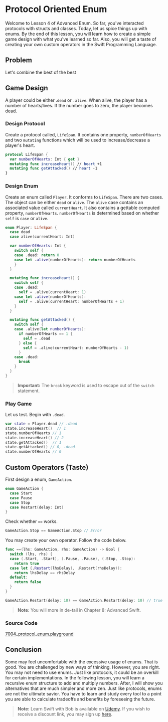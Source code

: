# Protocol Oriented Enum
Welcome to Lesson 4 of Advanced Enum. So far, you've interacted protocols with structs and classes. Today, let us spice things up with enums. By the end of this lesson, you will learn how to create a simple game design with what you've learned so far. Also, you will get a taste of creating your own custom operators in the Swift Programming Language.

## Problem
Let's combine the best of the best

## Game Design
A player could be either .`dead` or `.alive`. When alive, the player has a number of hearts/lives. If the number goes to zero, the player becomes dead.

### Design Protocol
Create a protocol called, `LifeSpan`. It contains one property, `numberOfHearts` and two `mutating` functions which will be used to increase/decrease a player's heart.

```swift
protocol LifeSpan {
  var numberOfHearts: Int { get }
  mutating func increaseHeart() // heart +1
  mutating func getAttacked() // heart -1
}
```

### Design Enum
Create an enum called `Player`. It conforms to `LifeSpan`. There are two cases. The object can be either `dead` or `alive`. The `alive` case contains an associated value called `currentHeart`. It also contains a gettable computed property, `numberOfHearts`. `numberOfHearts` is determined based on whether `self` is `case` or `alive`.


```swift
enum Player: LifeSpan {
  case dead
  case alive(currentHeart: Int)

  var numberOfHearts: Int {
    switch self {
    case .dead: return 0
    case let .alive(numberOfHearts): return numberOfHearts
    }
  }

  mutating func increaseHeart() {
    switch self {
    case .dead:
      self = .alive(currentHeart: 1)
    case let .alive(numberOfHearts):
      self = .alive(currentHeart: numberOfHearts + 1)
    }
  }

  mutating func getAttacked() {
    switch self {
    case .alive(let numberOfHearts):
      if numberOfHearts == 1 {
        self = .dead
      } else {
        self = .alive(currentHeart: numberOfHearts - 1)
      }
    case .dead:
      break
    }
  }
}
```

> **Important:** The `break` keyword is used to escape out of the `switch` statement.

### Play Game
Let us test. Begin with `.dead`.

```swift
var state = Player.dead // .dead
state.increaseHeart()  // 1
state.numberOfHearts // 1
state.increaseHeart() // 2
state.getAttacked()  // 1
state.getAttacked() // 0, .dead
state.numberOfHearts // 0
```

## Custom Operators (Taste)
First design a enum, `GameAction`.

```swift
enum GameAction {
  case Start
  case Pause
  case Stop
  case Restart(delay: Int)
}
```

Check whether `==` works.

```swift
GameAction.Stop == GameAction.Stop // Error
```

You may create your own operator. Follow the code below.

```swift
func ==(lhs: GameAction, rhs: GameAction) -> Bool {
  switch (lhs, rhs) {
  case (.Start, .Start), (.Pause, .Pause), (.Stop, .Stop):
    return true
  case let (.Restart(lhsDelay), .Restart(rhsDelay)):
    return lhsDelay == rhsDelay
  default:
    return false
  }
}

GameAction.Restart(delay: 10) == GameAction.Restart(delay: 10) // true
```

> **Note:** You will more in de-tail in Chapter 8: Advanced Swift.


### Source Code
[7004_protocol_enum.playground](https://www.dropbox.com/sh/ptksoqsu5c0fnqm/AABm-0gtKqxkNyMyjRkSEXCqa?dl=0)

## Conclusion
Some may feel uncomfortable with the excessive usage of enums. That is good. You are challenged by new ways of thinking. However, you are right. You may not need to use enums. Just like protocols, it could be an overkill for certain implementations. In the following lesson, you will learn a recursive enum structure to add and multiply numbers. After, I will show you alternatives that are much simpler and more zen. Just like protocols, enums are not the ultimate savior. You have to learn and study every tool to a point you are able to calculate tradeoffs and benefits by foreseeing the future.

> **Note:** Learn Swift with Bob is available on [Udemy](https://udemy.com/learn-swift-with-bob/). If you wish to receive a discount link, you may sign up [here](https://goo.gl/RR4K27).
